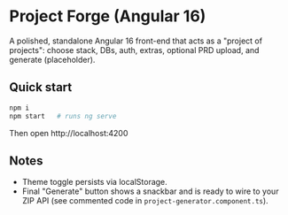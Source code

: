 # Project Forge (Angular 16)

A polished, standalone Angular 16 front-end that acts as a "project of projects": choose stack, DBs, auth, extras, optional PRD upload, and generate (placeholder).

## Quick start
```bash
npm i
npm start   # runs ng serve
```
Then open http://localhost:4200

## Notes
- Theme toggle persists via localStorage.
- Final "Generate" button shows a snackbar and is ready to wire to your ZIP API (see commented code in `project-generator.component.ts`).
